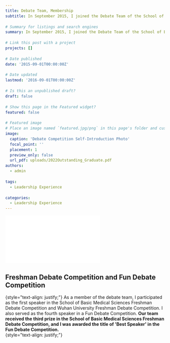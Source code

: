 ```yaml
---
title: Debate Team, Membership
subtitle: In September 2015, I joined the Debate Team of the School of Basic Medical Sciences at Wuhan University.

# Summary for listings and search engines
summary: In September 2015, I joined the Debate Team of the School of Basic Medical Sciences at Wuhan University.

# Link this post with a project
projects: []

# Date published
date: '2015-09-01T00:00:00Z'

# Date updated
lastmod: '2016-09-01T00:00:00Z'

# Is this an unpublished draft?
draft: false

# Show this page in the Featured widget?
featured: false

# Featured image
# Place an image named `featured.jpg/png` in this page's folder and customize its options here.
image:
  caption: 'Debate Competition Self-Introduction Photo'
  focal_point: ''
  placement: 1
  preview_only: false
  url_pdf: uploads/2022Outstanding_Graduate.pdf
authors:
  - admin

tags:
  - Leadership Experience

categories:
  - Leadership Experience
---
```



![pdf](./The-attachment-to-possession-is-the-existential-tragedy-of-human-life.pdf)
## Freshman Debate Competition and Fun Debate Competition  
{style="text-align: justify;"}
As a member of the debate team, I participated as the first speaker in the School of Basic Medical Sciences Freshman Debate Competition and Wuhan University Freshman Debate Competition. I also served as the fourth speaker in a Fun Debate Competition. **Our team received the third prize in the School of Basic Medical Sciences Freshman Debate Competition, and I was awarded the title of 'Best Speaker' in the Fun Debate Competition.**  
{style="text-align: justify;"}


